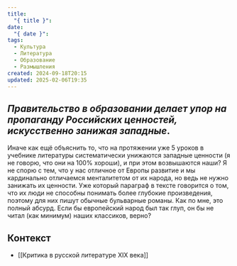 ```yaml
---
title:
  "{ title }": 
date:
  "{ date }": 
tags:
  - Культура
  - Литература
  - Образование
  - Размышления
created: 2024-09-18T20:15
updated: 2025-02-06T19:35
---
```

## ***Правительство в образовании делает упор на пропаганду Российских ценностей, искусственно занижая западные***. 
Иначе как ещё объяснить то, что на протяжении уже 5 уроков в учебнике литературы систематически унижаются западные ценности (я не говорю, что они на 100% хороши), и при этом возвышаются наши? Я не спорю с тем, что у нас отличное от Европы развитие и мы кардинально отличаемся менталитетом от их народа, но ведь не нужно занижать их ценности. Уже который параграф в тексте говорится о том, что их люди не способны понимать более глубокие произведения, поэтому для них пишут обычные бульварные романы. Как по мне, это полный абсурд. Если бы европейский народ был так глуп, он бы не читал (как минимум) наших классиков, верно? 
## Контекст
- [[Критика в русской литературе XIX века]]

